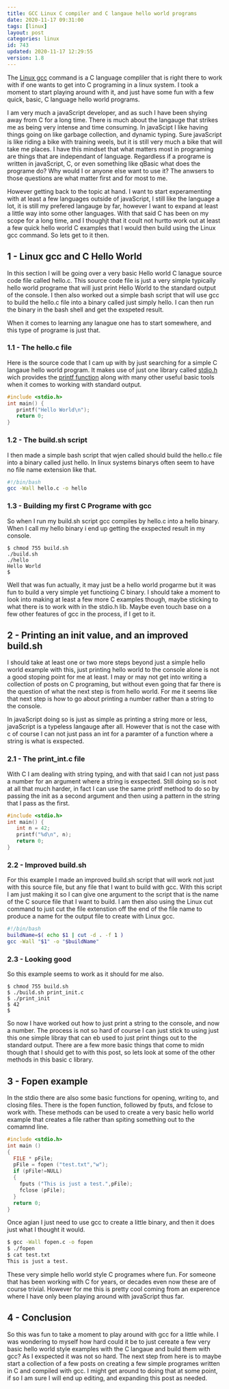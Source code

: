 ```yaml
---
title: GCC Linux C compiler and C langaue hello world programs
date: 2020-11-17 09:31:00
tags: [linux]
layout: post
categories: linux
id: 743
updated: 2020-11-17 12:29:55
version: 1.8
---
```


The [Linux gcc](https://linux.die.net/man/1/gcc) command is a C language compliler that is right there to work with if one wants to get into C programing in a linux system. I took a moment to start playing around with it, and just have some fun with a few quick, basic, C language hello world programs.

I am very much a javaScript developer, and as such I have been shying away from C for a long time. There is much about the langauge that strikes me as being very intense and time consuming. In javaScipt I like having things going on like garbage collection, and dynamic typing. Sure javaScript is like riding a bike with training weels, but it is still very much a bike that will take me places. I have this mindset that what matters most in programing are things that are independant of language. Regardless if a programe is written in javaScript, C, or even something like qBasic what does the programe do? Why would I or anyone else want to use it? The anwsers to those questions are what matter first and for most to me.

However getting back to the topic at hand. I want to start experamenting with at least a few languages outside of javaScript, I still like the language a lot, it is still my prefered langauge by far, however I want to expand at least a little way into some other languages. With that said C has been on my scope for a long time, and I thoughjt that it coult not hurtto work out at least a few quick hello world C examples that I would then build using the Linux gcc command. So lets get to it then.

<!-- more -->

## 1 - Linux gcc and C Hello World

In this section I will be going over a very basic Hello world C lanague source code file called hello.c. This source code file is just a very simple typically hello world programe that will just print Hello World to the standard output of the console. I then also worked out a simple bash script that will use gcc to build the hello.c file into a binary called just simply hello. I can then run the binary in the bash shell and get the exspeted result.

When it comes to learning any lanague one has to start somewhere, and this type of programe is just that.

### 1.1 - The hello.c file

Here is the source code that I cam up with by just searching for a simple C langaue hello world program. It makes use of just one library called [stdio.h](https://www.cplusplus.com/reference/cstdio/) wich provides the [printf function](https://www.cplusplus.com/reference/cstdio/printf/) along with many other useful basic tools when it comes to working with standard output.

```c
#include <stdio.h>
int main() {
   printf("Hello World\n");
   return 0;
}
```

### 1.2 - The build.sh script

I then made a simple bash script that wjen called should build the hello.c file into a binary called just hello. In linux systems binarys often seem to have no file name extension like that.

```bash
#!/bin/bash
gcc -Wall hello.c -o hello
```

### 1.3 - Building my first C Programe with gcc

So when I run my build.sh script gcc compiles by hello.c into a hello binary. When I call my hello binary i end up getting the exspected result in my console.

```
$ chmod 755 build.sh
./build.sh
./hello
Hello World
$ 
```

Well that was fun actually, it may just be a hello world progarme but it was fun to build a very simple yet functioing C binary. I should take a moment to look into making at least a few more C examples though, maybe sticking to what there is to work with in the stdio.h lib. Maybe even touch base on a few other features of gcc in the process, if I get to it.

## 2 - Printing an init value, and an improved build.sh

I should take at least one or two more steps beyond just a simple hello world example with this, just printing hello world to the console alone is not a good stoping point for me at least. I may or may not get into writing a collection of posts on C programing, but without even going that far there is the question of what the next step is from hello world. For me it seems like that next step is how to go about printing a number rather than a string to the console.

In javaScript doing so is just as simple as printing a string more or less, javaScript is a typeless langauge after all. However that is not the case with c of course I can not just pass an int for a paramter of a function where a string is what is exspected. 

### 2.1 - The print_int.c file

With C I am dealing with string typing, and with that said I can not just pass a number for an argument where a string is exspected. Still doing so is not at all that much harder, in fact I can use the same printf method to do so by passing the init as a second argument and then using a pattern in the string that I pass as the first.

```c
#include <stdio.h>
int main() {
   int n = 42;
   printf("%d\n", n);
   return 0;
}
```

### 2.2 - Improved build.sh

For this example I made an improved build.sh script that will work not just with this source file, but any file that I want to build with gcc. With this script I am just making it so I can give one argument to the script that is the name of the C source file that I want to build. I am then also using the Linux cut command to just cut the file extenstion off the end of the file name to produce a name for the output file to create with Linux gcc.

```bash
#!/bin/bash
buildName=$( echo $1 | cut -d . -f 1 )
gcc -Wall "$1" -o "$buildName"
```

### 2.3 - Looking good

So this example seems to work as it should for me also.

```
$ chmod 755 build.sh
$ ./build.sh print_init.c
$ ./print_init
$ 42
$
```

So now I have worked out how to just print a string to the console, and now a number. The process is not so hard of course I can just stick to using just this one simple libray that can eb used to just print things out to the standard output. There are a few more basic things that come to midn though that I should get to with this post, so lets look at some of the other methods in this basic c library.

## 3 - Fopen example

In the stdio there are also some basic functions for opening, writing to, and closing files. There is the fopen function, followed by fputs, and fclose to work with. These methods can be used to create a very basic hello world example that creates a file rather than spiting something out to the comamnd line.

```c
#include <stdio.h>
int main ()
{
  FILE * pFile;
  pFile = fopen ("test.txt","w");
  if (pFile!=NULL)
  {
    fputs ("This is just a test.",pFile);
    fclose (pFile);
  }
  return 0;
}
```

Once agian I just need to use gcc to create a little binary, and then it does just what I thought it would.

```bash
$ gcc -Wall fopen.c -o fopen
$ ./fopen
$ cat test.txt
This is just a test.
```

These very simple hello world style C programes where fun. For someone that has been working with C for years, or decades even now these are of course trivial. However for me this is pretty cool coming from an experence where I have only been playing around with javaScript thus far.

## 4 - Conclusion

So this was fun to take a moment to play around with gcc for a little while. I was wondering to myself how hard could it be to just cereate a few very basic hello world style examples with the C langaue and build them with gcc? As I exspected it was not so hard. The next step from here is to maybe start a collection of a few posts on creating a few simple programes written in C and compiled with gcc. I might get around to doing that at some point, if so I am sure I will end up editing, and expanding this post as needed.